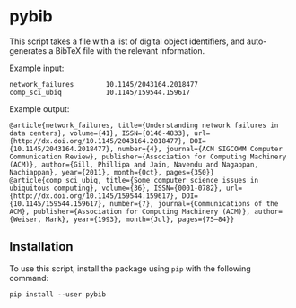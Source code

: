 # pybib

This script takes a file with a list of digital object identifiers, and auto-generates a BibTeX file with the relevant information.

Example input:

```
network_failures        10.1145/2043164.2018477
comp_sci_ubiq           10.1145/159544.159617
```

Example output:

```
@article{network_failures, title={Understanding network failures in data centers}, volume={41}, ISSN={0146-4833}, url={http://dx.doi.org/10.1145/2043164.2018477}, DOI={10.1145/2043164.2018477}, number={4}, journal={ACM SIGCOMM Computer Communication Review}, publisher={Association for Computing Machinery (ACM)}, author={Gill, Phillipa and Jain, Navendu and Nagappan, Nachiappan}, year={2011}, month={Oct}, pages={350}}
@article{comp_sci_ubiq, title={Some computer science issues in ubiquitous computing}, volume={36}, ISSN={0001-0782}, url={http://dx.doi.org/10.1145/159544.159617}, DOI={10.1145/159544.159617}, number={7}, journal={Communications of the ACM}, publisher={Association for Computing Machinery (ACM)}, author={Weiser, Mark}, year={1993}, month={Jul}, pages={75–84}}
```

## Installation

To use this script, install the package using `pip` with the following command:

```
pip install --user pybib
```
